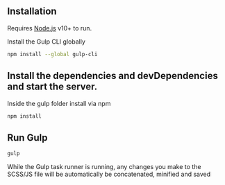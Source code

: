 
## Installation

Requires [Node.js](https://nodejs.org/) v10+ to run.


Install the Gulp CLI globally
```bash
npm install --global gulp-cli
```

## Install the dependencies and devDependencies and start the server.

Inside the gulp folder install via npm

```bash
npm install
```

## Run Gulp

```bash
gulp
```
    
While the Gulp task runner is running, any changes you make to the SCSS/JS file will be automatically be concatenated, minified and saved